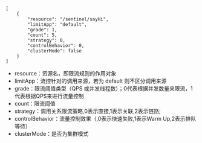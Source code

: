 ```
[
    {
        "resource": "/sentinel/sayHi",
        "limitApp": "default",
        "grade": 1,
        "count": 5,
        "strategy": 0,
        "controlBehavior": 0,
        "clusterMode": false
    }
]
```

+ resource：资源名，即限流规则的作用对象
+ limitApp：流控针对的调用来源，若为 default 则不区分调用来源
+ grade：限流阈值类型（QPS 或并发线程数）；0代表根据并发数量来限流，1代表根据QPS来进行流量控制
+ count：限流阈值
+ strategy：调用关系限流策略,0表示直接,1表示关联,2表示链路;
+ controlBehavior：流量控制效果（,0表示快速失败,1表示Warm Up,2表示排队等待）
+ clusterMode：是否为集群模式